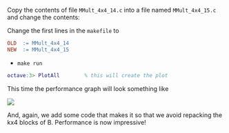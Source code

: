 Copy the contents of file `MMult_4x4_14.c` into a file named `MMult_4x4_15.c` and change the contents:

Change the first lines in the `makefile` to
```makefile
OLD  := MMult_4x4_14
NEW  := MMult_4x4_15
```
 * `make run`
```matlab
octave:3> PlotAll        % this will create the plot
```

This time the performance graph will look something like

![](https://github.com/SudoNohup/HowToOptimizeGemm/raw/master/figures/compare_MMult-4x4-14_MMult-4x4-15.png)

And, again, we add some code that makes it so that we avoid repacking the kx4 blocks of B.  Performance is now impressive!

